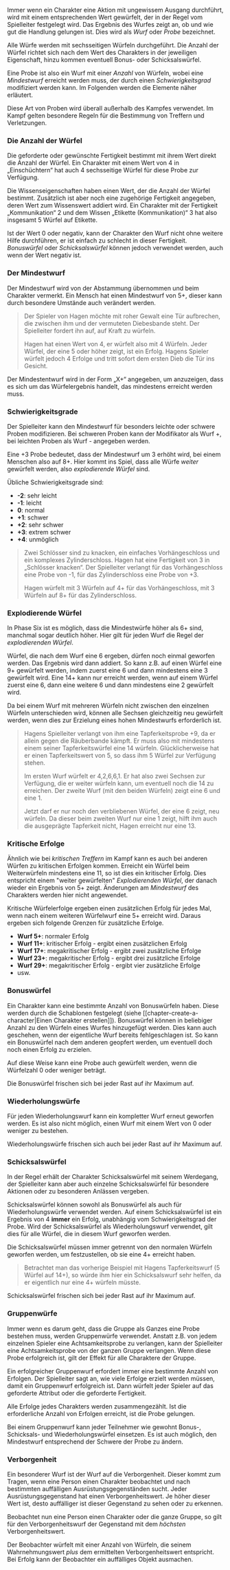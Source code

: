 Immer wenn ein Charakter eine Aktion mit ungewissem Ausgang durchführt, wird mit einem entsprechenden Wert gewürfelt, der in der Regel vom Spielleiter festgelegt wird. Das Ergebnis des Wurfes zeigt an, ob und wie gut die Handlung gelungen ist. Dies wird als *Wurf* oder *Probe* bezeichnet.

Alle Würfe werden mit sechsseitigen Würfeln durchgeführt. Die Anzahl der Würfel richtet sich nach dem Wert des Charakters in der jeweiligen Eigenschaft, hinzu kommen eventuell Bonus- oder Schicksalswürfel. 

Eine Probe ist also ein Wurf mit einer *Anzahl* von Würfeln, wobei eine *Mindestwurf* erreicht werden muss, der durch einen *Schwierigkeitsgrad* modifiziert werden kann. Im Folgenden werden die Elemente näher erläutert.

Diese Art von Proben wird überall außerhalb des Kampfes verwendet. Im Kampf gelten besondere Regeln für die Bestimmung von Treffern und Verletzungen.

### Die Anzahl der Würfel

Die geforderte oder gewünschte Fertigkeit bestimmt mit ihrem Wert direkt die Anzahl der Würfel. Ein Charakter mit einem Wert von 4 in „Einschüchtern“ hat auch 4 sechsseitige Würfel für diese Probe zur Verfügung.

Die Wissenseigenschaften haben einen Wert, der die Anzahl der Würfel bestimmt. Zusätzlich ist aber noch eine zugehörige Fertigkeit angegeben, deren Wert zum Wissenswert addiert wird. Ein Charakter mit der Fertigkeit „Kommunikation“ 2 und dem Wissen „Etikette (Kommunikation)“ 3 hat also insgesamt 5 Würfel auf Etikette.

Ist der Wert 0 oder negativ, kann der Charakter den Wurf nicht ohne weitere Hilfe durchführen, er ist einfach zu schlecht in dieser Fertigkeit. *Bonuswürfel* oder *Schicksalswürfel* können jedoch verwendet werden, auch wenn der Wert negativ ist.

### Der Mindestwurf

Der Mindestwurf wird von der Abstammung übernommen und beim Charakter vermerkt. Ein Mensch hat einen Mindestwurf von 5+, dieser kann durch besondere Umstände auch verändert werden.

> Der Spieler von Hagen möchte mit roher Gewalt eine Tür aufbrechen, die zwischen ihm und der vermuteten Diebesbande steht. Der Spielleiter fordert ihn auf, auf Kraft zu würfeln.
>
> Hagen hat einen Wert von 4, er würfelt also mit 4 Würfeln. Jeder Würfel, der eine 5 oder höher zeigt, ist ein Erfolg. Hagens Spieler würfelt jedoch 4 Erfolge und tritt sofort dem ersten Dieb die Tür ins Gesicht.

Der Mindestentwurf wird in der Form „X+“ angegeben, um anzuzeigen, dass es sich um das Würfelergebnis handelt, das mindestens erreicht werden muss. 


### Schwierigkeitsgrade

Der Spielleiter kann den Mindestwurf für besonders leichte oder schwere Proben modifizieren. Bei schweren Proben kann der Modifikator als Wurf +, bei leichten Proben als Wurf - angegeben werden.

Eine +3 Probe bedeutet, dass der Mindestwurf um 3 erhöht wird, bei einem Menschen also auf 8+. Hier kommt ins Spiel, dass alle Würfe *weiter* gewürfelt werden, also *explodierende Würfel* sind.

Übliche Schwierigkeitsgrade sind:

* **-2**: sehr leicht
* **-1**: leicht
* **0**: normal
* **+1**: schwer
* **+2**: sehr schwer
* **+3**: extrem schwer
* **+4**: unmöglich

> Zwei Schlösser sind zu knacken, ein einfaches Vorhängeschloss und ein komplexes Zylinderschloss. Hagen hat eine Fertigkeit von 3 in „Schlösser knacken“. Der Spielleiter verlangt für das Vorhängeschloss eine Probe von -1, für das Zylinderschloss eine Probe von +3.
> 
> Hagen würfelt mit 3 Würfeln auf 4+ für das Vorhängeschloss, mit 3 Würfeln auf 8+ für das Zylinderschloss.

### Explodierende Würfel

In Phase Six ist es möglich, dass die Mindestwürfe höher als 6+ sind, manchmal sogar deutlich höher. Hier gilt für jeden Wurf die Regel der *explodierenden Würfel*.

Würfel, die nach dem Wurf eine 6 ergeben, dürfen noch einmal geworfen werden. Das Ergebnis wird dann addiert. So kann z.B. auf einen Würfel eine 9+ gewürfelt werden, indem zuerst eine 6 und dann mindestens eine 3 gewürfelt wird. Eine 14+ kann nur erreicht werden, wenn auf einem Würfel zuerst eine 6, dann eine weitere 6 und dann mindestens eine 2 gewürfelt wird. 

Da bei einem Wurf mit mehreren Würfeln nicht zwischen den einzelnen Würfeln unterschieden wird, können alle Sechsen gleichzeitig neu gewürfelt werden, wenn dies zur Erzielung eines hohen Mindestwurfs erforderlich ist.

> Hagens Spielleiter verlangt von ihm eine Tapferkeitsprobe +9, da er allein gegen die Räuberbande kämpft. Er muss also mit mindestens einem seiner Tapferkeitswürfel eine 14 würfeln. Glücklicherweise hat er einen Tapferkeitswert von 5, so dass ihm 5 Würfel zur Verfügung stehen. 
>
> Im ersten Wurf würfelt er 4,2,6,6,1. Er hat also zwei Sechsen zur Verfügung, die er weiter würfeln kann, um eventuell noch die 14 zu erreichen. Der zweite Wurf (mit den beiden Würfeln) zeigt eine 6 und eine 1. 
>
> Jetzt darf er nur noch den verbliebenen Würfel, der eine 6 zeigt, neu würfeln. Da dieser beim zweiten Wurf nur eine 1 zeigt, hilft ihm auch die ausgeprägte Tapferkeit nicht, Hagen erreicht nur eine 13.

### Kritische Erfolge

Ähnlich wie bei *kritischen Treffern* im Kampf kann es auch bei anderen Würfen zu kritischen Erfolgen kommen. Erreicht ein Würfel beim Weiterwürfeln mindestens eine 11, so ist dies ein kritischer Erfolg. Dies entspricht einem "weiter gewürfelten" *Explodierenden Würfel*, der danach wieder ein Ergebnis von 5+ zeigt. Änderungen am *Mindestwurf* des Charakters werden hier nicht angewendet.

Kritische Würfelerfolge ergeben einen zusätzlichen Erfolg für jedes Mal, wenn nach einem weiteren Würfelwurf eine 5+ erreicht wird. Daraus ergeben sich folgende Grenzen für zusätzliche Erfolge.

* **Wurf 5+**: normaler Erfolg
* **Wurf 11+**: kritischer Erfolg - ergibt einen zusätzlichen Erfolg
* **Wurf 17+**: megakritischer Erfolg - ergibt zwei zusätzliche Erfolge
* **Wurf 23+**: megakritischer Erfolg - ergibt drei zusätzliche Erfolge
* **Wurf 29+**: megakritischer Erfolg - ergibt vier zusätzliche Erfolge
* usw.

### Bonuswürfel

Ein Charakter kann eine bestimmte Anzahl von Bonuswürfeln haben. Diese werden durch die Schablonen festgelegt (siehe [[chapter-create-a-character|Einen Charakter erstellen]]). Bonuswürfel können in beliebiger Anzahl zu den Würfeln eines Wurfes hinzugefügt werden. Dies kann auch geschehen, wenn der eigentliche Wurf bereits fehlgeschlagen ist. So kann ein Bonuswürfel nach dem anderen geopfert werden, um eventuell doch noch einen Erfolg zu erzielen.

Auf diese Weise kann eine Probe auch gewürfelt werden, wenn die Würfelzahl 0 oder weniger beträgt.

Die Bonuswürfel frischen sich bei jeder Rast auf ihr Maximum auf. 

### Wiederholungswürfe

Für jeden Wiederholungswurf kann ein kompletter Wurf erneut geworfen werden. Es ist also nicht möglich, einen Wurf mit einem Wert von 0 oder weniger zu bestehen.

Wiederholungswürfe frischen sich auch bei jeder Rast auf ihr Maximum auf.

### Schicksalswürfel

In der Regel erhält der Charakter Schicksalswürfel mit seinem Werdegang, der Spielleiter kann aber auch einzelne Schicksalswürfel für besondere Aktionen oder zu besonderen Anlässen vergeben.

Schicksalswürfel können sowohl als Bonuswürfel als auch für Wiederholungswürfe verwendet werden. Auf einem Schicksalswürfel ist ein Ergebnis von 4 **immer** ein Erfolg, unabhängig vom Schwierigkeitsgrad der Probe. Wird der Schicksalswürfel als Wiederholungswurf verwendet, gilt dies für alle Würfel, die in diesem Wurf geworfen werden.

Die Schicksalswürfel müssen immer getrennt von den normalen Würfeln geworfen werden, um festzustellen, ob sie eine 4+ erreicht haben.

> Betrachtet man das vorherige Beispiel mit Hagens Tapferkeitswurf (5 Würfel auf 14+), so würde ihm hier ein Schicksalswurf sehr helfen, da er eigentlich nur eine 4+ würfeln müsste.

Schicksalswürfel frischen sich bei jeder Rast auf ihr Maximum auf. 

### Gruppenwürfe

Immer wenn es darum geht, dass die Gruppe als Ganzes eine Probe bestehen muss, werden Gruppenwürfe verwendet. Anstatt z.B. von jedem einzelnen Spieler eine Achtsamkeitsprobe zu verlangen, kann der Spielleiter eine Achtsamkeitsprobe von der ganzen Gruppe verlangen. Wenn diese Probe erfolgreich ist, gilt der Effekt für alle Charaktere der Gruppe.

Ein erfolgreicher Gruppenwurf erfordert immer eine bestimmte Anzahl von Erfolgen. Der Spielleiter sagt an, wie viele Erfolge erzielt werden müssen, damit ein Gruppenwurf erfolgreich ist. Dann würfelt jeder Spieler auf das geforderte Attribut oder die geforderte Fertigkeit. 

Alle Erfolge jedes Charakters werden zusammengezählt. Ist die erforderliche Anzahl von Erfolgen erreicht, ist die Probe gelungen.

Bei einem Gruppenwurf kann jeder Teilnehmer wie gewohnt Bonus-, Schicksals- und Wiederholungswürfel einsetzen. Es ist auch möglich, den Mindestwurf entsprechend der Schwere der Probe zu ändern.

### Verborgenheit

Ein besonderer Wurf ist der Wurf auf die Verborgenheit. Dieser kommt zum Tragen, wenn eine Person einen Charakter beobachtet und nach bestimmten auffälligen Ausrüstungsgegenständen sucht. Jeder Ausrüstungsgegenstand hat einen Verborgenheitswert. Je höher dieser Wert ist, desto auffälliger ist dieser Gegenstand zu sehen oder zu erkennen. 

Beobachtet nun eine Person einen Charakter oder die ganze Gruppe, so gilt für den Verborgenheitswurf der Gegenstand mit dem *höchsten* Verborgenheitswert. 

Der Beobachter würfelt mit einer Anzahl von Würfeln, die seinem Wahrnehmungswert *plus* dem ermittelten Verborgenheitswert entspricht. Bei Erfolg kann der Beobachter ein auffälliges Objekt ausmachen.
